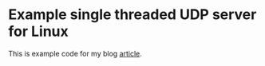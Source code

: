# Example single threaded UDP server for Linux

This is example code for my blog [article]([https://pavel.network/](https://pavel.network/rocky-road-towards-ultimate-udp-load-balancing-server-on-linux/)https://pavel.network/rocky-road-towards-ultimate-udp-load-balancing-server-on-linux/).
